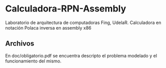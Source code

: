 # Calculadora-RPN-Assembly
Laboratorio de arquitectura de computadoras Fing, UdelaR. Calculadora en notación Polaca inversa en assembly x86

## Archivos
En doc/obligatorio.pdf se encuentra descripto el problema modelado y el funcionamiento del mismo.
